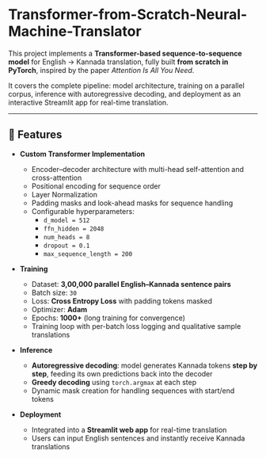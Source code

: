 # Transformer-from-Scratch-Neural-Machine-Translator

This project implements a **Transformer-based sequence-to-sequence model** for English → Kannada translation, fully built **from scratch in PyTorch**, inspired by the paper *Attention Is All You Need*.  

It covers the complete pipeline: model architecture, training on a parallel corpus, inference with autoregressive decoding, and deployment as an interactive Streamlit app for real-time translation.

---

## 🚀 Features
- **Custom Transformer Implementation**  
  - Encoder–decoder architecture with multi-head self-attention and cross-attention  
  - Positional encoding for sequence order
  - Layer Normalization
  - Padding masks and look-ahead masks for sequence handling  
  - Configurable hyperparameters:  
    - `d_model = 512`  
    - `ffn_hidden = 2048`  
    - `num_heads = 8`  
    - `dropout = 0.1`  
    - `max_sequence_length = 200`  

- **Training**  
  - Dataset: **3,00,000 parallel English–Kannada sentence pairs**  
  - Batch size: `30`  
  - Loss: **Cross Entropy Loss** with padding tokens masked  
  - Optimizer: **Adam**  
  - Epochs: **1000+** (long training for convergence)  
  - Training loop with per-batch loss logging and qualitative sample translations  

- **Inference**  
  - **Autoregressive decoding**: model generates Kannada tokens **step by step**, feeding its own predictions back into the decoder  
  - **Greedy decoding** using `torch.argmax` at each step  
  - Dynamic mask creation for handling sequences with start/end tokens  

- **Deployment**  
  - Integrated into a **Streamlit web app** for real-time translation  
  - Users can input English sentences and instantly receive Kannada translations  

